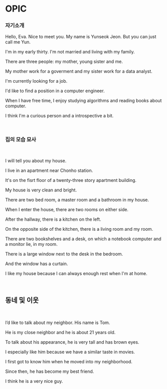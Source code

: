 # OPIC

### 자기소개

Hello, Eva. Nice to meet you. My name is Yunseok Jeon. But you can just call me Yun.

I'm in my early thirty. I'm not married and living with my family.

There are three people: my mother, young sister and me.

My mother work for a goverment and my sister work for a data analyst.

I'm currently looking for a job.

I'd like to find a position in a computer engineer.

When I have free time, I enjoy studying algorithms and reading books about computer.

I think I'm a curious person and  a introspective a bit.

<br>

### 집의 모습 묘사

<br>

I will tell you about my house.

I live in an apartment near Chonho station. 

It's on the fisrt floor of a twenty-three story apartment building.

My house is very clean and bright.

There are two bed room, a master room and a bathroom in my house.  

When I enter the house, there are two rooms on either side.  

After the hallway, there is a kitchen on the left. 

On the opposite side of the kitchen, there is a living room and my room.

There are two bookshelves and a desk, on which  a notebook computer and a monitor lie, in my room. 

There is a large window next to the desk in the  bedroom.

And the window has a curtain.

I like my house because I can always enough rest when I'm at home.

<br>

## 동네 및 이웃

<br>

I’d like to talk about my neighbor. His name is Tom. 

He is my close neighbor and he is about 21 years old. 

To talk about his appearance, he is very tall and has brown eyes. 

I especially like him because we have a similar taste in movies. 

I first got to know him when he moved into my neighborhood. 

Since then, he has become my best friend. 

I think he is a very nice guy.

<br>

